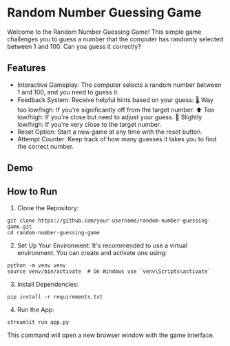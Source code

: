 # Random Number Guessing Game
Welcome to the Random Number Guessing Game! This simple game challenges you to guess a number that the computer has randomly selected between 1 and 100. Can you guess it correctly?

## Features
- Interactive Gameplay: The computer selects a random number between 1 and 100, and you need to guess it.
- Feedback System: Receive helpful hints based on your guess:
  🌡️ Way too low/high: If you're significantly off from the target number.
  ⬆️ Too low/high: If you're close but need to adjust your guess.
  🔼 Slightly low/high: If you're very close to the target number.
- Reset Option: Start a new game at any time with the reset button.
- Attempt Counter: Keep track of how many guesses it takes you to find the correct number.

## Demo

## How to Run
1. Clone the Repository:
```
git clone https://github.com/your-username/random-number-guessing-game.git
cd random-number-guessing-game
```
2. Set Up Your Environment: It's recommended to use a virtual environment. You can create and activate one using:
```
python -m venv venv
source venv/bin/activate  # On Windows use `venv\Scripts\activate`
```
3. Install Dependencies:
```
pip install -r requirements.txt
```
4. Run the App:
```
streamlit run app.py
```
This command will open a new browser window with the game interface.
